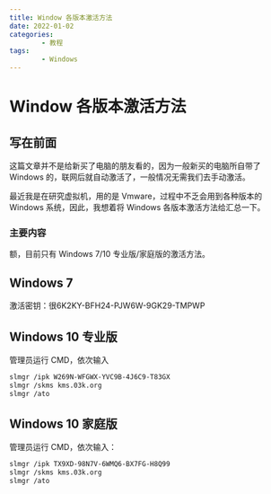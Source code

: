 ```yaml
---
title: Window 各版本激活方法
date: 2022-01-02
categories:
        - 教程
tags:
        - Windows
---
```


# Window 各版本激活方法

## 写在前面

这篇文章并不是给新买了电脑的朋友看的，因为一般新买的电脑所自带了 Windows 的，联网后就自动激活了，一般情况无需我们去手动激活。

最近我是在研究虚拟机，用的是 Vmware，过程中不乏会用到各种版本的 Windows 系统，因此，我想着将 Windows 各版本激活方法给汇总一下。

### 主要内容

额，目前只有 Windows 7/10 专业版/家庭版的激活方法。

## Windows 7 

激活密钥：很6K2KY-BFH24-PJW6W-9GK29-TMPWP

## Windows 10 专业版

管理员运行 CMD，依次输入

```sh
slmgr /ipk W269N-WFGWX-YVC9B-4J6C9-T83GX
slmgr /skms kms.03k.org
slmgr /ato
```

## Windows 10 家庭版

管理员运行 CMD，依次输入：

```sh
slmgr /ipk TX9XD-98N7V-6WMQ6-BX7FG-H8Q99
slmgr /skms kms.03k.org
slmgr /ato
```

